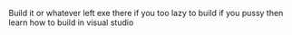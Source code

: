 Build it or whatever left exe there if you too lazy to build if you pussy then learn how to build in visual studio
